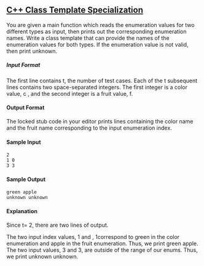 ## **[C++ Class Template Specialization](https://www.hackerrank.com/challenges/cpp-class-template-specialization)** 
You are given a main function which reads the enumeration values for two different types as input, then prints out the corresponding enumeration names. Write a class template that can provide the names of the enumeration values for both types. If the enumeration value is not valid, then print unknown.

##### Input Format

The first line contains t, the number of test cases.
Each of the t subsequent lines contains two space-separated integers. 
The first integer is a color value, c , and the second integer is a fruit value, f.


#### Output Format

The locked stub code in your editor prints  lines containing the color name and the fruit name corresponding to the input enumeration index.

#### Sample Input
```
2
1 0
3 3
```

#### Sample Output
```
green apple
unknown unknown
```

#### Explanation

Since t= 2, there are two lines of output.

The two input index values, 1 and , 1correspond to green in the color enumeration and apple in the fruit enumeration. Thus, we print green apple.
The two input values, 3 and 3, are outside of the range of our enums. Thus, we print unknown unknown.